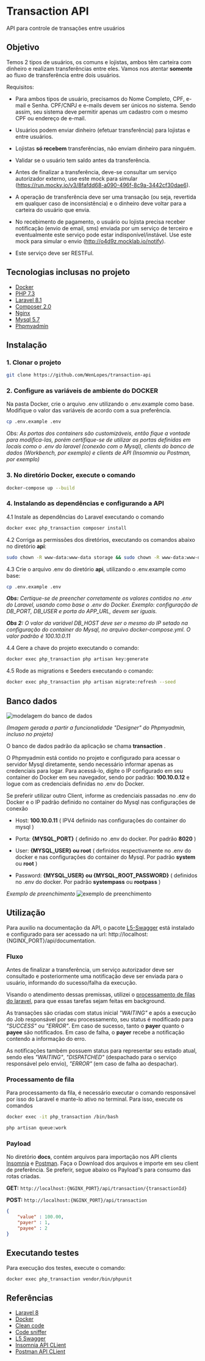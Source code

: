 # Transaction API

API para controle de transações entre usuários

## Objetivo

Temos 2 tipos de usuários, os comuns e lojistas, ambos têm carteira com dinheiro e realizam transferências entre eles. Vamos nos atentar **somente** ao fluxo de transferência entre dois usuários.

Requisitos:

- Para ambos tipos de usuário, precisamos do Nome Completo, CPF, e-mail e Senha. CPF/CNPJ e e-mails devem ser únicos no sistema. Sendo assim, seu sistema deve permitir apenas um cadastro com o mesmo CPF ou endereço de e-mail.

- Usuários podem enviar dinheiro (efetuar transferência) para lojistas e entre usuários. 

- Lojistas **só recebem** transferências, não enviam dinheiro para ninguém.

- Validar se o usuário tem saldo antes da transferência.

- Antes de finalizar a transferência, deve-se consultar um serviço autorizador externo, use este mock para simular (https://run.mocky.io/v3/8fafdd68-a090-496f-8c9a-3442cf30dae6).

- A operação de transferência deve ser uma transação (ou seja, revertida em qualquer caso de inconsistência) e o dinheiro deve voltar para a carteira do usuário que envia. 

- No recebimento de pagamento, o usuário ou lojista precisa receber notificação (envio de email, sms) enviada por um serviço de terceiro e eventualmente este serviço pode estar indisponível/instável. Use este mock para simular o envio (http://o4d9z.mocklab.io/notify). 

- Este serviço deve ser RESTFul.

## Tecnologias inclusas no projeto

- [Docker](https://www.docker.com/)
- [PHP 7.3](https://www.php.net/)
- [Laravel 8.1](https://laravel.com/docs/8.x)
- [Composer 2.0](https://getcomposer.org/)
- [Nginx](https://www.nginx.com/)
- [Mysql 5.7](https://www.mysql.com/)
- [Phpmyadmin](https://www.phpmyadmin.net/)

## Instalação

### 1. Clonar o projeto

```bash
git clone https://github.com/WenLopes/transaction-api
```


### 2. Configure as variáveis de ambiente do DOCKER
Na pasta Docker, crie o arquivo .env utilizando o .env.example como base. Modifique o valor das variáveis de acordo com a sua preferência.

```bash
cp .env.example .env
```

*Obs: As portas dos containers são customizáveis, então fique a vontade para modifica-las, porém certifique-se de utilizar as portas definidas em locais como o .env do laravel (conexão com o Mysql), clients do banco de dados (Workbench, por exemplo) e clients de API (Insomnia ou Postman, por exemplo)*

### 3. No diretório Docker, execute o comando

```bash
docker-compose up --build
```


### 4. Instalando as dependências e configurando a API
4.1 Instale as dependências do Laravel executando o comando
```bash
docker exec php_transaction composer install
```


4.2 Corriga as permissões dos diretórios, executando os comandos abaixo no diretório **api**:

```bash
sudo chown -R www-data:www-data storage && sudo chown -R www-data:www-data bootstrap/cache
```

4.3 Crie o arquivo .env do diretório **api**, utilizando o .env.example como base:

```bash
cp .env.example .env
```


***Obs:** Certique-se de preencher corretamente os valores contidos no .env do Laravel, usando como base o .env do Docker. Exemplo: configuração de DB_PORT, DB_USER e porta do APP_URL, devem ser iguais.*

***Obs 2:** O valor da variável DB_HOST deve ser o mesmo do IP setado na configuração do container do Mysql, no arquivo docker-compose.yml. O valor padrão é 100.10.0.11*

4.4 Gere a chave do projeto executando o comando:

```bash
docker exec php_transaction php artisan key:generate
```

4.5 Rode as migrations e Seeders executando o comando:

```bash
docker exec php_transaction php artisan migrate:refresh --seed
```

## Banco dados

![modelagem do banco de dados](https://github.com/WenLopes/transaction-api/blob/master/docs/Modeling%20design.png?raw=true)

*(Imagem gerada a partir a funcionalidade "Designer" do Phpmyadmin, incluso no projeto)*

O banco de dados padrão da aplicação se chama **transaction** .

O Phpmyadmin está contido no projeto e configurado para acessar o servidor Mysql diretamente, sendo necessário informar apenas as credenciais para logar. Para acessá-lo, digite o IP configurado em seu container do Docker em seu navegador, sendo por padrão: **100.10.0.12** e logue com as credenciais definidas no .env do Docker. 

Se preferir utilizar outro Client, informe as credenciais passadas no .env do Docker e o IP padrão definido no container do Mysql nas configurações de conexão

* Host: **100.10.0.11** ( IPV4 definido nas configurações do container do mysql )

* Porta: **{MYSQL_PORT}** ( definido no .env do docker. Por padrão **8020** )

* User: **{MYSQL_USER} ou root** ( definidos respectivamente no .env do docker e nas configurações do container do Mysql. Por padrão **system** ou **root** )

* Password: **{MYSQL_USER} ou {MYSQL_ROOT_PASSWORD}** ( definidos no .env do docker. Por padrão **systempass** ou **rootpass** )

*Exemplo de preenchimento*
![exemplo de preenchimento](https://github.com/WenLopes/transaction-api/blob/master/docs/beekeeper%20studio%20example.png?raw=true)


## Utilização

Para auxilio na documentação da API, o pacote [L5-Swagger](https://github.com/DarkaOnLine/L5-Swagger) está instalado e configurado para ser acessado na url: http://localhost:{NGINX_PORT}/api/documentation. 

### Fluxo
Antes de finalizar a transferência, um serviço autorizador deve ser consultado e posteriormente uma notificação deve ser enviada para o usuário, informando do sucesso/falha da execução.

Visando o atendimento dessas premissas, utilizei o [processamento de filas do laravel](https://laravel.com/docs/8.x/queues), para que essas tarefas sejam feitas em background.

As transações são criadas com status inicial *"WAITING"* e após a execução do Job responsável por seu processamento, seu status é modificado para *"SUCCESS"* ou *"ERROR"*. Em caso de sucesso, tanto o **payer** quanto o **payee** são notificados. Em caso de falha, o **payer** recebe a notificação contendo a informação do erro. 

As notificações também possuem status para representar seu estado atual, sendo eles *"WAITING"*, *"DISPATCHED"* (despachado para o serviço responsável pelo envio), *"ERROR"* (em caso de falha ao despachar).

### Processamento de fila

Para processamento da fila, é necessário executar o comando responsável por isso do Laravel e mante-lo ativo no terminal. Para isso, execute os comandos

```bash
docker exec -it php_transaction /bin/bash
```

```bash
php artisan queue:work
```

### Payload

No diretório **docs**, contém arquivos para importação nos API clients [Insomnia](https://github.com/WenLopes/transaction-api/blob/master/docs/Insomnia%20-%20Transaction%20API) e [Postman](https://github.com/WenLopes/transaction-api/blob/master/docs/Postman%20-%20Transaction%20API.json). Faça o Download dos arquivos e importe em seu client de preferência. Se preferir, segue abaixo os Payload's para consumo das rotas criadas.

**GET:** ```http://localhost:{NGINX_PORT}/api/transaction/{transactionId}```

**POST:** ```http://localhost:{NGINX_PORT}/api/transaction```

```json
{
    "value" : 100.00,
    "payer" : 1,
    "payee" : 2
}
```

## Executando testes

Para execução dos testes, execute o comando:

```bash
docker exec php_transaction vendor/bin/phpunit
```

## Referências

* [Laravel 8](https://laravel.com/docs/8.x/releases)
* [Docker](https://www.docker.com/)
* [Clean code](https://github.com/jupeter/clean-code-php)
* [Code sniffer](https://github.com/squizlabs/PHP_CodeSniffer)
* [L5 Swagger](https://github.com/DarkaOnLine/L5-Swagger/wiki/Installation-&-Configuration)
* [Insomnia API CLient](https://insomnia.rest/download)
* [Postman API CLient](https://www.postman.com/)